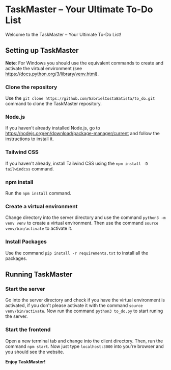 # TaskMaster – Your Ultimate To-Do List
Welcome to the TaskMaster – Your Ultimate To-Do List!


## Setting up TaskMaster

**Note**: For Windows you should use the equivalent commands to create and activate the virtual environment (see https://docs.python.org/3/library/venv.html).

### Clone the repository
Use the ```git clone https://github.com/GabrielCostaBatista/to_do.git``` command to clone the TaskMaster repository.

### Node.js
If you haven't already installed Node.js, go to https://nodejs.org/en/download/package-manager/current and follow the instructions to install it.

### Tailwind CSS
If you haven't already, install Tailwind CSS using the ```npm install -D tailwindcss``` command.

### npm install
Run the ```npm install``` command.

### Create a virtual environment
Change directory into the server directory and use the command ```python3 -m venv venv``` to create a virtual environment. Then use the command ```source venv/bin/activate``` to activate it.

### Install Packages
Use the command ```pip install -r requirements.txt``` to install all the packages.

## Running TaskMaster

### Start the server
Go into the server directory and check if you have the virtual environment is activated, if you don't please activate it with the command ```source venv/bin/activate```. Now run the command ```python3 to_do.py``` to start runing the server.

### Start the frontend
Open a new terminal tab and change into the client directory. Then, run the command ```npm start```. Now just type ```localhost:3000``` into you're browser and you should see the website.

**Enjoy TaskMaster!**
